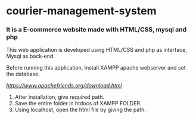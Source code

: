 # courier-management-system
### It is a E-commerce website made with HTML/CSS, mysql and php 
This web application is developed using HTML/CSS and php as interface, Mysql as back-end.

Before running this application, Install XAMPP apache webserver and set the database. 

*https://www.apachefriends.org/download.html*

1. After installation, give required path.
2. Save the entire folder in htdocs of XAMPP FOLDER.
3. Using localhost, open the html file by giving the path. 
